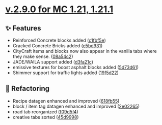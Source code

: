 # [v.2.9.0 for MC 1.21, 1.21.1](https://github.com/XxRexRaptorxX/CityCraft/compare/v.2.9.0-dev1...v.2.9.0-dev14)

## ✨ Features

- Reinforced Concrete blocks added ([c1fbf5e](https://github.com/XxRexRaptorxX/CityCraft/commit/c1fbf5eaba7c410250fe06d5e5d2ce27900db9e5))
- Cracked Concrete Bricks added ([e5bd931](https://github.com/XxRexRaptorxX/CityCraft/commit/e5bd931ff999b2650d1adf30c705f4b4364a6194))
- CityCraft items and blocks now also appear in the vanilla tabs where they make sense. ([08a54c2](https://github.com/XxRexRaptorxX/CityCraft/commit/08a54c2106019b2f07d97b471d6bc21b8b4c7ae1))
- JADE/WAILA support added ([d3fa21c](https://github.com/XxRexRaptorxX/CityCraft/commit/d3fa21cea02ddb4a95bfb52dc0a9bbeb7f27ffe4))
- emissive textures for boost asphalt blocks added ([5d73d61](https://github.com/XxRexRaptorxX/CityCraft/commit/5d73d61fcf5a764ff4ca02dca2aaecbb756cc38d))
- Shimmer support for traffic lights added ([19f5d22](https://github.com/XxRexRaptorxX/CityCraft/commit/19f5d22d3d7cbb34d42e74a5fcaaea58e2924142))

## 🔨 Refactoring

- Recipe datagen enhanced and improved ([618fb55](https://github.com/XxRexRaptorxX/CityCraft/commit/618fb5532478814e9db8d486962b3c7327f872eb))
- block / item tag datagen enhanced and improved ([2e02265](https://github.com/XxRexRaptorxX/CityCraft/commit/2e02265af4dc01646925081000a76a0e5bd49f25))
- road tab reorganized ([f09d5f4](https://github.com/XxRexRaptorxX/CityCraft/commit/f09d5f428c3a0eec1664895b5dbc5baf0e045ed0))
- creative tabs sorted ([45d9998](https://github.com/XxRexRaptorxX/CityCraft/commit/45d99985e9cd3867d37960fbd7b7769576999535))

